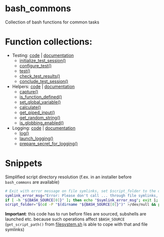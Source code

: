 # bash_commons
Collection of bash functions for common tasks

# Function collections:
- Testing: [code](testing.sh) | [documentation](testing.md)
	- [initialize_test_session()](testing.md#initialize_test_session)
	- [configure_test()](testing.md#configure_test)
	- [test()](testing.md#test)
	- [check_test_results()](testing.md#check_test_results)
	- [conclude_test_session()](testing.md#conclude_test_session)
- Helpers: [code](helpers.sh) | [documentation](helpers.md)
	- [capture()](helpers.md#capture)
	- [is_function_defined()](helpers.md#is_function_defined)
	- [set_global_variable()](helpers.md#set_global_variable)
	- [calculate()](helpers.md#calculate)
	- [get_piped_input()](helpers.md#get_piped_input)
	- [get_random_string()](helpers.md#get_random_string)
	- [is_globbing_enabled()](helpers.md#is_globbing_enabled)
- Logging: [code](logging.sh) | [documentation](logging.md)
	- [log()](logging.md#log)
	- [launch_logging()](logging.md#launch_logging)
	- [prepare_secret_for_logging()](logging.md#prepare_secret_for_logging)
# Snippets

Simplified script directory resolution (f.ex. in an installer before `bash_commons` are available)
```bash
# Exit with error message on file symlinks, set $script_folder to the directory in which the script is located (folder symlinks resolved)
symlink_error_msg="Error: Please don't call ... through file symlinks, this confuses the script about its own location. Call it directly. Aborting..."
if [ -h "${BASH_SOURCE[0]}" ]; then echo "$symlink_error_msg"; exit 1; fi
script_folder="$(cd -P "$(dirname "${BASH_SOURCE[0]}")" >/dev/null && pwd)"
```
**Important**: this code has to run before files are sourced, subshells are launched etc. because such operations affect `$BASH_SOURCE` (`get_script_path()` 
               from [filesystem.sh](filesystem.sh) is able to cope with that and file symlinks)
